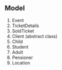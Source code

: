 ## Model 
1. Event
2. TicketDetails
3. SoldTicket
4. Client (abstract class)
5. Child
6. Student
7. Adult
8. Pensioner
9. Location
